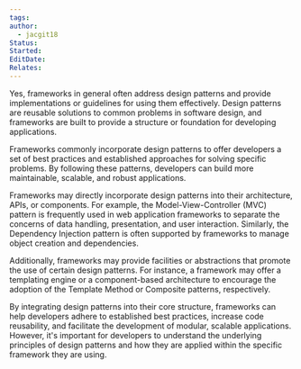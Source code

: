 ```yaml
---
tags: 
author:
  - jacgit18
Status: 
Started: 
EditDate: 
Relates:
---
```

Yes, frameworks in general often address design patterns and provide implementations or guidelines for using them effectively. Design patterns are reusable solutions to common problems in software design, and frameworks are built to provide a structure or foundation for developing applications.

Frameworks commonly incorporate design patterns to offer developers a set of best practices and established approaches for solving specific problems. By following these patterns, developers can build more maintainable, scalable, and robust applications.

Frameworks may directly incorporate design patterns into their architecture, APIs, or components. For example, the Model-View-Controller (MVC) pattern is frequently used in web application frameworks to separate the concerns of data handling, presentation, and user interaction. Similarly, the Dependency Injection pattern is often supported by frameworks to manage object creation and dependencies.

Additionally, frameworks may provide facilities or abstractions that promote the use of certain design patterns. For instance, a framework may offer a templating engine or a component-based architecture to encourage the adoption of the Template Method or Composite patterns, respectively.

By integrating design patterns into their core structure, frameworks can help developers adhere to established best practices, increase code reusability, and facilitate the development of modular, scalable applications. However, it's important for developers to understand the underlying principles of design patterns and how they are applied within the specific framework they are using.